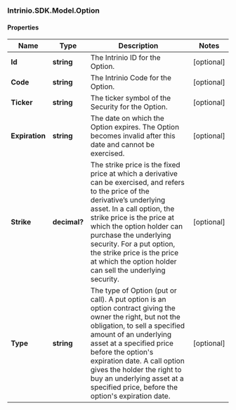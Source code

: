 ### Intrinio.SDK.Model.Option
#### Properties

Name | Type | Description | Notes
------------ | ------------- | ------------- | -------------
**Id** | **string** | The Intrinio ID for the Option. | [optional] 
**Code** | **string** | The Intrinio Code for the Option. | [optional] 
**Ticker** | **string** | The ticker symbol of the Security for the Option. | [optional] 
**Expiration** | **string** | The date on which the Option expires. The Option becomes invalid after this date and cannot be exercised. | [optional] 
**Strike** | **decimal?** | The strike price is the fixed price at which a derivative can be exercised, and refers to the price of the derivative’s underlying asset.  In a call option, the strike price is the price at which the option holder can purchase the underlying security.  For a put option, the strike price is the price at which the option holder can sell the underlying security. | [optional] 
**Type** | **string** | The type of Option (put or call). A put option is an option contract giving the owner the right, but not the obligation, to sell a specified amount of an underlying asset at a specified price before the option&#39;s expiration date. A call option gives the holder the right to buy an underlying asset at a specified price, before the option&#39;s expiration date. | [optional] 

